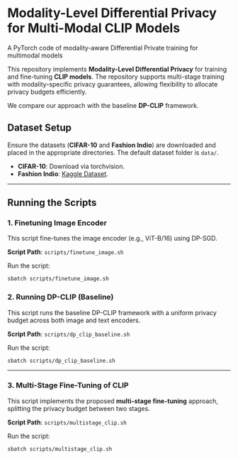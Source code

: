 # Modality-Level Differential Privacy for Multi-Modal CLIP Models
A PyTorch code of modality-aware Differential Private training for multimodal models

This repository implements **Modality-Level Differential Privacy** for training and fine-tuning **CLIP models**. The repository supports multi-stage training with modality-specific privacy guarantees, allowing flexibility to allocate privacy budgets efficiently.

We compare our approach with the baseline **DP-CLIP** framework.

## Dataset Setup
Ensure the datasets (**CIFAR-10** and **Fashion Indio**) are downloaded and placed in the appropriate directories. The default dataset folder is `data/`.

- **CIFAR-10**: Download via torchvision.
- **Fashion Indio**: [Kaggle Dataset](https://www.kaggle.com/datasets/validmodel/indo-fashion-dataset).

---

## Running the Scripts

### 1. Finetuning Image Encoder
This script fine-tunes the image encoder (e.g., ViT-B/16) using DP-SGD.

**Script Path**: `scripts/finetune_image.sh`

Run the script:
```bash
sbatch scripts/finetune_image.sh
```

### 2. Running DP-CLIP (Baseline)
This script runs the baseline DP-CLIP framework with a uniform privacy budget across both image and text encoders.

**Script Path**: `scripts/dp_clip_baseline.sh`

Run the script:
```bash
sbatch scripts/dp_clip_baseline.sh
```

---

### 3. Multi-Stage Fine-Tuning of CLIP
This script implements the proposed **multi-stage fine-tuning** approach, splitting the privacy budget between two stages.

**Script Path**: `scripts/multistage_clip.sh`

Run the script:
```bash
sbatch scripts/multistage_clip.sh
```

